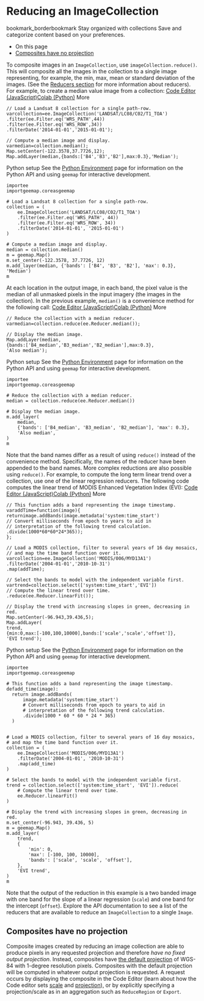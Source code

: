  
#  Reducing an ImageCollection
bookmark_borderbookmark Stay organized with collections  Save and categorize content based on your preferences.
  * On this page
  * [Composites have no projection](https://developers.google.com/earth-engine/guides/ic_reducing#composites-have-no-projection)


To composite images in an `ImageCollection`, use `imageCollection.reduce()`. This will composite all the images in the collection to a single image representing, for example, the min, max, mean or standard deviation of the images. (See the [Reducers section](https://developers.google.com/earth-engine/guides/reducers_image_collection) for more information about reducers). For example, to create a median value image from a collection:
[Code Editor (JavaScript)](https://developers.google.com/earth-engine/guides/ic_reducing#code-editor-javascript-sample)[Colab (Python)](https://developers.google.com/earth-engine/guides/ic_reducing#colab-python-sample) More
```
// Load a Landsat 8 collection for a single path-row.
varcollection=ee.ImageCollection('LANDSAT/LC08/C02/T1_TOA')
.filter(ee.Filter.eq('WRS_PATH',44))
.filter(ee.Filter.eq('WRS_ROW',34))
.filterDate('2014-01-01','2015-01-01');

// Compute a median image and display.
varmedian=collection.median();
Map.setCenter(-122.3578,37.7726,12);
Map.addLayer(median,{bands:['B4','B3','B2'],max:0.3},'Median');
```
Python setup
See the [ Python Environment](https://developers.google.com/earth-engine/guides/python_install) page for information on the Python API and using `geemap` for interactive development.
```
importee
importgeemap.coreasgeemap
```
```
# Load a Landsat 8 collection for a single path-row.
collection = (
    ee.ImageCollection('LANDSAT/LC08/C02/T1_TOA')
    .filter(ee.Filter.eq('WRS_PATH', 44))
    .filter(ee.Filter.eq('WRS_ROW', 34))
    .filterDate('2014-01-01', '2015-01-01')
)

# Compute a median image and display.
median = collection.median()
m = geemap.Map()
m.set_center(-122.3578, 37.7726, 12)
m.add_layer(median, {'bands': ['B4', 'B3', 'B2'], 'max': 0.3}, 'Median')
m
```

At each location in the output image, in each band, the pixel value is the median of all unmasked pixels in the input imagery (the images in the collection). In the previous example, `median()` is a convenience method for the following call:
[Code Editor (JavaScript)](https://developers.google.com/earth-engine/guides/ic_reducing#code-editor-javascript-sample)[Colab (Python)](https://developers.google.com/earth-engine/guides/ic_reducing#colab-python-sample) More
```
// Reduce the collection with a median reducer.
varmedian=collection.reduce(ee.Reducer.median());

// Display the median image.
Map.addLayer(median,
{bands:['B4_median','B3_median','B2_median'],max:0.3},
'Also median');
```
Python setup
See the [ Python Environment](https://developers.google.com/earth-engine/guides/python_install) page for information on the Python API and using `geemap` for interactive development.
```
importee
importgeemap.coreasgeemap
```
```
# Reduce the collection with a median reducer.
median = collection.reduce(ee.Reducer.median())

# Display the median image.
m.add_layer(
    median,
    {'bands': ['B4_median', 'B3_median', 'B2_median'], 'max': 0.3},
    'Also median',
)
m
```

Note that the band names differ as a result of using `reduce()` instead of the convenience method. Specifically, the names of the reducer have been appended to the band names.
More complex reductions are also possible using `reduce()`. For example, to compute the long term linear trend over a collection, use one of the linear regression reducers. The following code computes the linear trend of MODIS Enhanced Vegetation Index (EVI):
[Code Editor (JavaScript)](https://developers.google.com/earth-engine/guides/ic_reducing#code-editor-javascript-sample)[Colab (Python)](https://developers.google.com/earth-engine/guides/ic_reducing#colab-python-sample) More
```
// This function adds a band representing the image timestamp.
varaddTime=function(image){
returnimage.addBands(image.metadata('system:time_start')
// Convert milliseconds from epoch to years to aid in
// interpretation of the following trend calculation.
.divide(1000*60*60*24*365));
};

// Load a MODIS collection, filter to several years of 16 day mosaics,
// and map the time band function over it.
varcollection=ee.ImageCollection('MODIS/006/MYD13A1')
.filterDate('2004-01-01','2010-10-31')
.map(addTime);

// Select the bands to model with the independent variable first.
vartrend=collection.select(['system:time_start','EVI'])
// Compute the linear trend over time.
.reduce(ee.Reducer.linearFit());

// Display the trend with increasing slopes in green, decreasing in red.
Map.setCenter(-96.943,39.436,5);
Map.addLayer(
trend,
{min:0,max:[-100,100,10000],bands:['scale','scale','offset']},
'EVI trend');
```
Python setup
See the [ Python Environment](https://developers.google.com/earth-engine/guides/python_install) page for information on the Python API and using `geemap` for interactive development.
```
importee
importgeemap.coreasgeemap
```
```
# This function adds a band representing the image timestamp.
defadd_time(image):
  return image.addBands(
      image.metadata('system:time_start')
      # Convert milliseconds from epoch to years to aid in
      # interpretation of the following trend calculation.
      .divide(1000 * 60 * 60 * 24 * 365)
  )


# Load a MODIS collection, filter to several years of 16 day mosaics,
# and map the time band function over it.
collection = (
    ee.ImageCollection('MODIS/006/MYD13A1')
    .filterDate('2004-01-01', '2010-10-31')
    .map(add_time)
)

# Select the bands to model with the independent variable first.
trend = collection.select(['system:time_start', 'EVI']).reduce(
    # Compute the linear trend over time.
    ee.Reducer.linearFit()
)

# Display the trend with increasing slopes in green, decreasing in red.
m.set_center(-96.943, 39.436, 5)
m = geemap.Map()
m.add_layer(
    trend,
    {
        'min': 0,
        'max': [-100, 100, 10000],
        'bands': ['scale', 'scale', 'offset'],
    },
    'EVI trend',
)
m
```

Note that the output of the reduction in this example is a two banded image with one band for the slope of a linear regression (`scale`) and one band for the intercept (`offset`). Explore the API documentation to see a list of the reducers that are available to reduce an `ImageCollection` to a single `Image`.
## Composites have no projection
Composite images created by reducing an image collection are able to produce pixels in any requested projection and therefore _have no fixed output projection_. Instead, composites have [the default projection](https://developers.google.com/earth-engine/guides/projections#the-default-projection) of WGS-84 with 1-degree resolution pixels. Composites with the default projection will be computed in whatever output projection is requested. A request occurs by displaying the composite in the Code Editor (learn about how the Code editor sets [scale](https://developers.google.com/earth-engine/guides/scale#scale-of-analysis) and [projection](https://developers.google.com/earth-engine/guides/projections)), or by explicitly specifying a projection/scale as in an aggregation such as `ReduceRegion` or `Export`.
